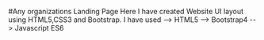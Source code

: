 #Any organizations Landing Page
Here I have created Website UI layout using HTML5,CSS3 and Bootstrap.
I have used 
--> HTML5
--> Bootstrap4
--> Javascript ES6
